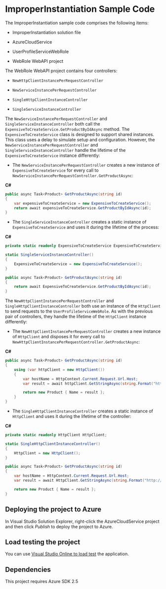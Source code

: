 # ImproperInstantiation Sample Code

The ImproperInstantiation sample code comprises the following items:

* ImproperInstantiation solution file

* AzureCloudService

* UserProfileServiceWebRole

* WebRole WebAPI project

The WebRole WebAPI project contains four controllers:

* `NewHttpClientInstancePerRequestController`

* `NewServiceInstancePerRequestController`

* `SingleHttpClientInstanceController`

* `SingleServiceInstanceController`

The `NewServiceInstancePerRequestController` and `SingleServiceInstanceController` both call the
`ExpensiveToCreateService.GetProductByIdAsync` method. The `ExpensiveToCreateService` class is
designed to support shared instances. This class uses a delay to simulate setup and
configuration. However, the `NewServiceInstancePerRequestController` and
`SingleServiceInstanceController` handle the lifetime of the `ExpensiveToCreateService` instance
differently:

* The `NewServiceInstancePerRequestController` creates a new instance of
`ExpensiveToCreateService` for every call to
`NewServiceInstancePerRequestController.GetProductAsync`:

**C#**

``` C#
public async Task<Product> GetProductAsync(string id)
{
    var expensiveToCreateService = new ExpensiveToCreateService();
    return await expensiveToCreateService.GetProductByIdAsync(id);
}
```

* The `SingleServiceInstanceController` creates a static instance of `ExpensiveToCreateService`
and uses it during the lifetime of the process:

**C#**

``` C#
private static readonly ExpensiveToCreateService ExpensiveToCreateService;

static SingleServiceInstanceController()
{
    ExpensiveToCreateService = new ExpensiveToCreateService();
}

public async Task<Product> GetProductAsync(string id)
{
    return await ExpensiveToCreateService.GetProductByIdAsync(id);
}
```



The `NewHttpClientInstancePerRequestController` and `SingleHttpClientInstanceController` both use
an instance of the `HttpClient` to send requests to the `UserProfileServiceWebRole`. As with the
previous pair of controllers, they handle the lifetime of the `HttpClient` instance differently:

* The `NewHttpClientInstancePerRequestController` creates a new instance of `HttpClient` and
disposes it for every call to `NewHttpClientInstancePerRequestController.GetProductAsync`:

**C#**

``` C#
public async Task<Product> GetProductAsync(string id)
{
    using (var httpClient = new HttpClient())
    {
        var hostName = HttpContext.Current.Request.Url.Host;
        var result = await httpClient.GetStringAsync(string.Format("http://{0}:8080/api/userprofile", hostName));

        return new Product { Name = result };
    }
}
```

* The `SingleHttpClientInstanceController` creates a static instance of `HttpClient` and uses it
during the lifetime of the controller:

**C#**

``` C#
private static readonly HttpClient HttpClient;

static SingleHttpClientInstanceController()
{
    HttpClient = new HttpClient();
}

public async Task<Product> GetProductAsync(string id)
{
    var hostName = HttpContext.Current.Request.Url.Host;
    var result = await HttpClient.GetStringAsync(string.Format("http://{0}:8080/api/userprofile", hostName));

    return new Product { Name = result };
}
```

## Deploying the project to Azure

In Visual Studio Solution Explorer, right-click the AzureCloudService project and then click *Publish* to deploy the project to Azure.

## Load testing the project

You can use [Visual Studio Online to load test](http://www.visualstudio.com/en-us/get-started/load-test-your-app-vs.aspx) the application.

## Dependencies

This project requires Azure SDK 2.5
